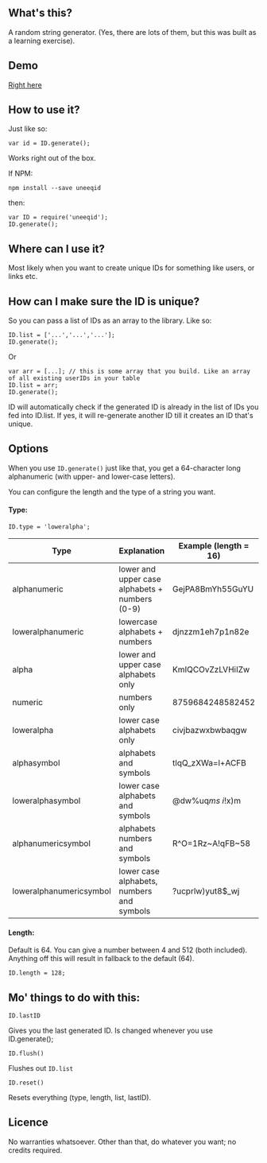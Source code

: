 ## What's this?

A random string generator. (Yes, there are lots of them, but this was built as a learning exercise).

## Demo

[Right here][0]

## How to use it?

Just like so:

```
var id = ID.generate();
```

Works right out of the box. 

If NPM:

```
npm install --save uneeqid
```

then:

```
var ID = require('uneeqid');
ID.generate();
```

## Where can I use it?

Most likely when you want to create unique IDs for something like users, or links etc.

## How can I make sure the ID is unique?

So you can pass a list of IDs as an array to the library. Like so:

```
ID.list = ['...','...','...'];
ID.generate();
```

Or

```
var arr = [...]; // this is some array that you build. Like an array of all existing userIDs in your table
ID.list = arr;
ID.generate();
```

ID will automatically check if the generated ID is already in the list of IDs you fed into ID.list. If yes, it will re-generate another ID till it creates an ID that's unique.

## Options

When you use `ID.generate()` just like that, you get a 64-character long alphanumeric (with upper- and lower-case letters).

You can configure the length and the type of a string you want.

#### Type:

```
ID.type = 'loweralpha';
```

| Type | Explanation | Example (length = 16) |
| ---- | ----------- | --------------------- |
| alphanumeric | lower and upper case alphabets + numbers (0-9) | GejPA8BmYh55GuYU |
| loweralphanumeric | lowercase alphabets + numbers | djnzzm1eh7p1n82e |
| alpha | lower and upper case alphabets only | KmIQCOvZzLVHiIZw |
| numeric | numbers only | 8759684248582452 |
| loweralpha | lower case alphabets only | civjbazwxbwbaqgw |
| alphasymbol | alphabets and symbols | tlqQ_zXWa=l+ACFB |
| loweralphasymbol | lower case alphabets and symbols | @dw%uq$ms~i!$x)m |
| alphanumericsymbol | alphabets numbers and symbols | R^O=1Rz~A!qFB~58 |
| loweralphanumericsymbol | lower case alphabets, numbers and symbols | ?ucprlw)yut8$_wj |

#### Length:

Default is 64. You can give a number between 4 and 512 (both included). Anything off this will result in fallback to the default (64).

```
ID.length = 128;
```

## Mo' things to do with this:

```
ID.lastID
```
Gives you the last generated ID. Is changed whenever you use ID.generate();

```
ID.flush()
```
Flushes out `ID.list`

```
ID.reset()
```
Resets everything (type, length, list, lastID).

## Licence

No warranties whatsoever. Other than that, do whatever you want; no credits required.

[0]:http://druchan.com/gen_id
